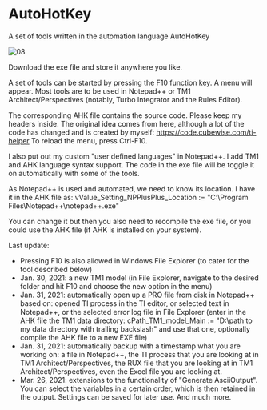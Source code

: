 # AutoHotKey
A set of tools written in the automation language AutoHotKey

![08](https://user-images.githubusercontent.com/17201709/112739151-3a2cf280-8f72-11eb-9d98-1120d2bdf7ca.png)

Download the exe file and store it anywhere you like.

A set of tools can be started by pressing the F10 function key. A menu will appear.
Most tools are to be used in Notepad++ or TM1 Architect/Perspectives (notably, Turbo Integrator and the Rules Editor).

The corresponding AHK file contains the source code. Please keep my headers inside. The original idea comes from here, although a lot of the code has changed and is created by myself: https://code.cubewise.com/ti-helper
To reload the menu, press Ctrl-F10.

I also put out my custom "user defined languages" in Notepad++. I add TM1 and AHK language syntax support.
The code in the exe file will be toggle it on automatically with some of the tools.

As Notepad++ is used and automated, we need to know its location. I have it in the AHK file as:
vValue_Setting_NPPlusPlus_Location := "C:\Program Files\Notepad++\notepad++.exe"

You can change it but then you also need to recompile the exe file, or you could use the AHK file (if AHK is installed on your system).

Last update:
- Pressing F10 is also allowed in Windows File Explorer (to cater for the tool described below)
- Jan. 30, 2021: a new TM1 model (in File Explorer, navigate to the desired folder and hit F10 and choose the new option in the menu)
- Jan. 31, 2021: automatically open up a PRO file from disk in Notepad++ based on: opened TI process in the TI editor, or selected text in Notepad++, or the selected error log file in File Explorer (enter in the AHK file the TM1 data directory: cPath_TM1_model_Main := "D:\path to my data directory with trailing backslash\" and use that one, optionally compile the AHK file to a new EXE file)
- Jan. 31, 2021: automatically backup with a timestamp what you are working on: a file in Notepad++, the TI process that you are looking at in TM1 Architect/Perspectives, the RUX file that you are looking at in TM1 Architect/Perspectives, even the Excel file you are looking at.
- Mar. 26, 2021: extensions to the functionality of "Generate AsciiOutput". You can select the variables in a certain order, which is then retained in the output. Settings can be saved for later use. And much more.
